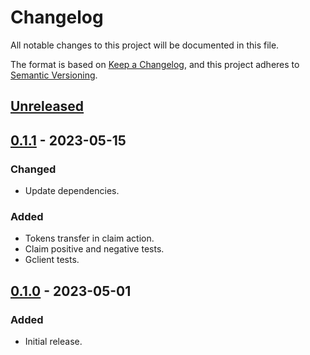 # Changelog
All notable changes to this project will be documented in this file.

The format is based on [Keep a Changelog](https://keepachangelog.com/en/1.0.0/),
and this project adheres to [Semantic Versioning](https://semver.org/spec/v2.0.0.html).

## [Unreleased]

## [0.1.1] - 2023-05-15
### Changed
- Update dependencies.
### Added
- Tokens transfer in claim action.
- Claim positive and negative tests.
- Gclient tests.

## [0.1.0] - 2023-05-01
### Added
- Initial release.

[Unreleased]: https://github.com/gear-dapps/vara-man/compare/0.1.1...HEAD
[0.1.1]: https://github.com/gear-dapps/vara-man/compare/0.1.0...0.1.1
[0.1.0]: https://github.com/gear-dapps/vara-man/compare/1b39920...0.1.0
